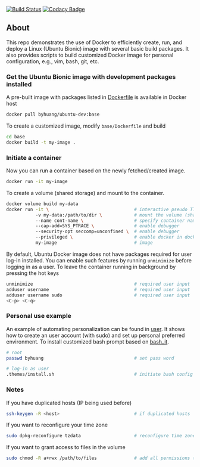 [![Build Status](https://travis-ci.org/Bo-Yuan-Huang/Docker-Ubuntu-Dev.svg?branch=master)](https://travis-ci.org/Bo-Yuan-Huang/Docker-Ubuntu-Dev)
[![Codacy Badge](https://api.codacy.com/project/badge/Grade/4f015e7197484cef87c6b2718440dd11)](https://app.codacy.com/app/Bo-Yuan-Huang/Docker-VM?utm_source=github.com&utm_medium=referral&utm_content=Bo-Yuan-Huang/Docker-VM&utm_campaign=Badge_Grade_Dashboard)

## About

This repo demonstrates the use of Docker to efficiently create, run, and deploy a Linux (Ubuntu Bionic) image with several basic build packages.
It also provides scripts to build customized Docker image for personal configuration, e.g., vim, bash, git, etc. 

### Get the Ubuntu Bionic image with development packages installed

A pre-built image with packages listed in [Dockerfile](base/Dockerfile) is available in Docker host

``` bash
docker pull byhuang/ubuntu-dev:base
```

To create a customized image, modify ``base/Dockerfile`` and build 

``` bash
cd base
docker build -t my-image .
```

### Initiate a container

Now you can run a container based on the newly fetched/created image.

``` bash
docker run -it my-image
```

To create a volume (shared storage) and mount to the container.

``` bash
docker volume build my-data
docker run -it \                                # interactive pseudo TTY
           -v my-data:/path/to/dir \            # mount the volume (shared storage)
           --name cont-name \                   # specify container name
           --cap-add=SYS_PTRACE \               # enable debugger
           --security-opt seccomp=unconfined \  # enable debugger
           --privileged \                       # enable docker in docker
           my-image                             # image
```

By default, Ubuntu Docker image does not have packages required for user log-in installed. 
You can enable such features by running ``unminimize`` before logging in as a user.
To leave the container running in background by pressing the hot keys

``` bash
unminimize                                      # required user input
adduser username                                # required user input
adduser username sudo                           # required user input
<C-p> <C-q>
```

### Personal use example

An example of automating personalization can be found in [user](user).
It shows how to create an user account (with sudo) and set up personal preferred environment.
To install customized bash prompt based on [bash_it](https://github.com/Bash-it/bash-it).

``` bash
# root
passwd byhuang                                  # set pass word

# log-in as user
.themes/install.sh                              # initiate bash config
```

### Notes
If you have duplicated hosts (IP being used before)

``` bash
ssh-keygen -R <host>                            # if duplicated hosts
```

If you want to reconfigure your time zone

``` bash
sudo dpkg-reconfigure tzdata                    # reconfigure time zone if desired
```

If you want to grant access to files in the volume

``` bash
sudo chmod -R a+rwx /path/to/files              # add all permissions to files
```
